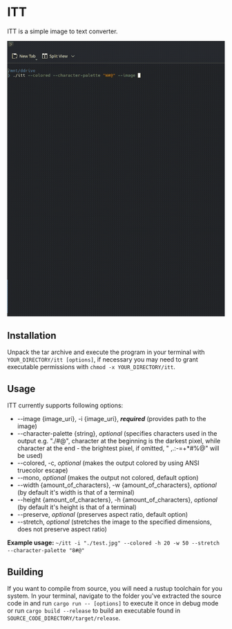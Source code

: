 ITT
====

ITT is a simple image to text converter.

![ITT Usage](showcase.gif)

Installation
------------

Unpack the tar archive and execute the program in your terminal with `YOUR_DIRECTORY/itt [options]`,
if necessary you may need to grant executable permissions with `chmod -x YOUR_DIRECTORY/itt`.

Usage
-----

ITT currently supports following options:
- --image {image_uri}, -i {image_uri},   **_required_**   (provides path to the image)
- --character-palette {string},   _optional_   (specifies characters used in the output e.g. "./#@", character at the beginning is the darkest pixel, while character at the end - the brightest pixel, if omitted, " ,.:-=+*#%@" will be used)
- --colored, -c,   _optional_   (makes the output colored by using ANSI truecolor escape)
- --mono,   _optional_   (makes the output not colored, default option)
- --width {amount_of_characters}, -w {amount_of_characters},   _optional_   (by default it's width is that of a terminal)
- --height {amount_of_characters}, -h {amount_of_characters},   _optional_   (by default it's height is that of a terminal)
- --preserve,   _optional_   (preserves aspect ratio, default option)
- --stretch,   _optional_   (stretches the image to the specified dimensions, does not preserve aspect ratio)

**Example usage:**
`~/itt -i "./test.jpg" --colored -h 20 -w 50 --stretch --character-palette "8#@"`

Building
--------

If you want to compile from source, you will need a rustup toolchain for you system.
In your terminal, navigate to the folder you've extracted the source code in and run `cargo run -- [options]` to execute it once in debug mode or run `cargo build --release` to build an executable found in `SOURCE_CODE_DIRECTORY/target/release`.
